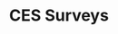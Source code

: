 ---
title: "CES Surveys"
linkTitle: "CES Surveys"
weight: 4
description: >
  Customer Effort Score surveys are used to quantitatively assess the ease of use of your CHT app.
---